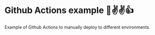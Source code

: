 # Github Actions example 🤡✌️✌️👍

Example of Github Actions to manually deploy to different environments.
